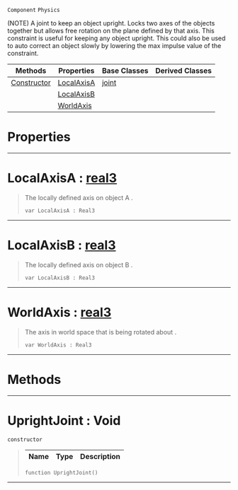  `Component` `Physics`



(NOTE) A joint to keep an object upright. Locks two axes of the objects together but allows free rotation on the plane defined by that axis. This constraint is useful for keeping any object upright. This could also be used to auto correct an object slowly by lowering the max impulse value of the constraint.

|Methods|Properties|Base Classes|Derived Classes|
|---|---|---|---|
|[ Constructor](https://github.com/ZilchEngine/ZilchDocs/blob/master/code_reference/class_reference/uprightjoint.markdown#uprightjoint-void)|[ LocalAxisA](https://github.com/ZilchEngine/ZilchDocs/blob/master/code_reference/class_reference/uprightjoint.markdown#localaxisa-zero-engine-d)|[joint](https://github.com/ZilchEngine/ZilchDocs/blob/master/code_reference/class_reference/joint.markdown)| |
| |[ LocalAxisB](https://github.com/ZilchEngine/ZilchDocs/blob/master/code_reference/class_reference/uprightjoint.markdown#localaxisb-zero-engine-d)| | |
| |[ WorldAxis](https://github.com/ZilchEngine/ZilchDocs/blob/master/code_reference/class_reference/uprightjoint.markdown#worldaxis-zero-engine-do)| | |


 #  Properties


---  
 #  LocalAxisA : [real3](https://github.com/ZilchEngine/ZilchDocs/blob/master/code_reference/nada_base_types/real3.markdown)

> The locally defined axis on object A . 
> ``` lang=cpp, name=Nada
> var LocalAxisA : Real3


---  
 #  LocalAxisB : [real3](https://github.com/ZilchEngine/ZilchDocs/blob/master/code_reference/nada_base_types/real3.markdown)

> The locally defined axis on object B . 
> ``` lang=cpp, name=Nada
> var LocalAxisB : Real3


---  
 #  WorldAxis : [real3](https://github.com/ZilchEngine/ZilchDocs/blob/master/code_reference/nada_base_types/real3.markdown)

> The axis in world space that is being rotated about . 
> ``` lang=cpp, name=Nada
> var WorldAxis : Real3


---  
 #  Methods


---  
 #  UprightJoint : Void

 `constructor`

> 
> |Name|Type|Description|
> |---|---|---|
> ``` lang=cpp, name=Nada
> function UprightJoint()
> ``` 


---  
 

 